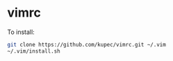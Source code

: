 # vimrc #

To install:

```bash
git clone https://github.com/kupec/vimrc.git ~/.vim
~/.vim/install.sh
```
